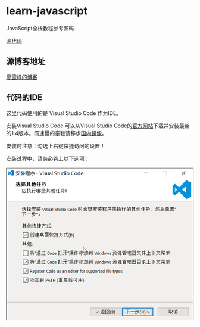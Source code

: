 # learn-javascript
JavaScript全栈教程参考源码

[源代码](https://github.com/michaelliao/learn-javascript.git)

## 源博客地址

[廖雪峰的博客](https://www.liaoxuefeng.com/wiki/001434446689867b27157e896e74d51a89c25cc8b43bdb3000/001470969077294a6455fc9cd1f48b69f82cd05e7fa9b40000)

## 代码的IDE

这里代码使用的是 Visual Studio Code 作为IDE。

安装Visual Studio Code
可以从Visual Studio Code的[官方网站](https://code.visualstudio.com/)下载并安装最新的1.4版本。网速慢的童鞋请移步[国内镜像](https://pan.baidu.com/s/1kU5OCOB#list/path=%2Fpub%2Fvscode)。


安装时注意：勾选上右键快捷访问的设置！

安装过程中，请务必钩上以下选项：

![](assets/markdown-img-paste-20180508005332456.png)
